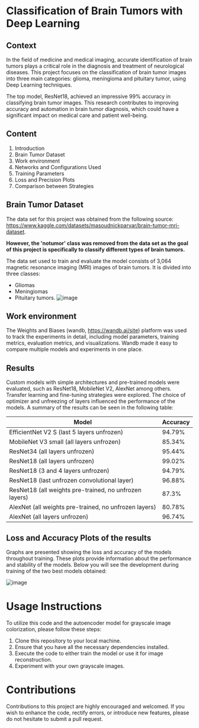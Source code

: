 # Classification of Brain Tumors with Deep Learning

## Context

In the field of medicine and medical imaging, accurate identification of brain tumors plays a critical role in the diagnosis and treatment of neurological diseases. This project focuses on the classification of brain tumor images into three main categories: glioma, meningioma and pituitary tumor, using Deep Learning techniques.

The top model, ResNet18, achieved an impressive 99% accuracy in classifying brain tumor images. This research contributes to improving accuracy and automation in brain tumor diagnosis, which could have a significant impact on medical care and patient well-being.


## Content
1. Introduction
2. Brain Tumor Dataset
3. Work environment
4. Networks and Configurations Used
5. Training Parameters
6. Loss and Precision Plots
7. Comparison between Strategies

## Brain Tumor Dataset
The data set for this project was obtained from the following source: https://www.kaggle.com/datasets/masoudnickparvar/brain-tumor-mri-dataset.

**However, the 'notumor' class was removed from the data set as the goal of this project is specifically to classify different types of brain tumors.**

The data set used to train and evaluate the model consists of 3,064 magnetic resonance imaging (MRI) images of brain tumors. It is divided into three classes:
* Gliomas
* Meningiomas
* Pituitary tumors.
![image](https://github.com/Vicks0712/Deep-Learning-Projects/assets/90756558/208bcc9a-b9a0-4c40-a01d-8eaf33b712c5)


## Work environment
The Weights and Biases (wandb, https://wandb.ai/site) platform was used to track the experiments in detail, including model parameters, training metrics, evaluation metrics, and visualizations. Wandb made it easy to compare multiple models and experiments in one place.

## Results
Custom models with simple architectures and pre-trained models were evaluated, such as ResNet18, MobileNet V2, AlexNet among others. Transfer learning and fine-tuning strategies were explored. The choice of optimizer and unfreezing of layers influenced the performance of the models. A summary of the results can be seen in the following table:

| Model                                          | Accuracy  |
|-----------------------------------------------|-----------|
| EfficientNet V2 S (last 5 layers unfrozen)     | 94.79%    |
| MobileNet V3 small (all layers unfrozen)      | 85.34%    |
| ResNet34 (all layers unfrozen)                | 95.44%    |
| ResNet18 (all layers unfrozen)                | 99.02%    |
| ResNet18 (3 and 4 layers unfrozen)            | 94.79%    |
| ResNet18 (last unfrozen convolutional layer)  | 96.88%    |
| ResNet18 (all weights pre-trained, no unfrozen layers) | 87.3% |
| AlexNet (all weights pre-trained, no unfrozen layers)   | 80.78%   |
| AlexNet (all layers unfrozen)                 | 96.74%    |


## Loss and Accuracy Plots of the results
Graphs are presented showing the loss and accuracy of the models throughout training. These plots provide information about the performance and stability of the models. Below you will see the development during training of the two best models obtained:

![image](https://github.com/Vicks0712/Deep-Learning-Projects/assets/90756558/f261b208-4bb6-4a02-b291-21db8a51af03)


# Usage Instructions

To utilize this code and the autoencoder model for grayscale image colorization, please follow these steps:

1. Clone this repository to your local machine.
2. Ensure that you have all the necessary dependencies installed.
3. Execute the code to either train the model or use it for image reconstruction.
4. Experiment with your own grayscale images.

# Contributions

Contributions to this project are highly encouraged and welcomed. If you wish to enhance the code, rectify errors, or introduce new features, please do not hesitate to submit a pull request.
